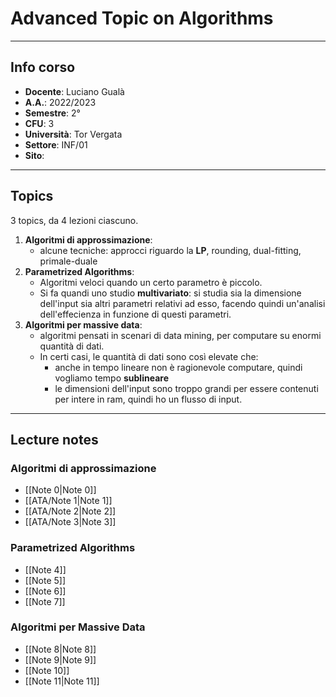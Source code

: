 # Advanced Topic on Algorithms
--------------------------
## Info corso
- **Docente**: Luciano Gualà
- **A.A.**: 2022/2023
- **Semestre**: 2°
- **CFU**: 3
- **Università**: Tor Vergata
- **Settore**: INF/01
- **Sito**:

-----
## Topics
3 topics, da 4 lezioni ciascuno.

1. **Algoritmi di approssimazione**:
	- alcune tecniche: approcci riguardo la **LP**, rounding, dual-fitting, primale-duale
2. **Parametrized Algorithms**:
	- Algoritmi veloci quando un certo parametro è piccolo.
	- Si fa quandi uno studio **multivariato**: si studia sia la dimensione dell'input sia altri parametri relativi ad esso, facendo quindi un'analisi dell'effecienza in funzione di questi parametri.
3. **Algoritmi per massive data**:
	- algoritmi pensati in scenari di data mining, per computare su enormi quantità di dati.
	- In certi casi, le quantità di dati sono così elevate che:
		- anche in tempo lineare non è ragionevole computare, quindi vogliamo tempo **sublineare**
		- le dimensioni dell'input sono troppo grandi per essere contenuti per intere in ram, quindi ho un flusso di input.

---------------------
## Lecture notes

### Algoritmi di approssimazione
- [[Note 0|Note 0]]
- [[ATA/Note 1|Note 1]]
- [[ATA/Note 2|Note 2]]
- [[ATA/Note 3|Note 3]]

### Parametrized Algorithms
- [[Note 4]]
- [[Note 5]]
- [[Note 6]]
- [[Note 7]]

### Algoritmi per Massive Data
- [[Note 8|Note 8]]
- [[Note 9|Note 9]]
- [[Note 10]]
- [[Note 11|Note 11]]
